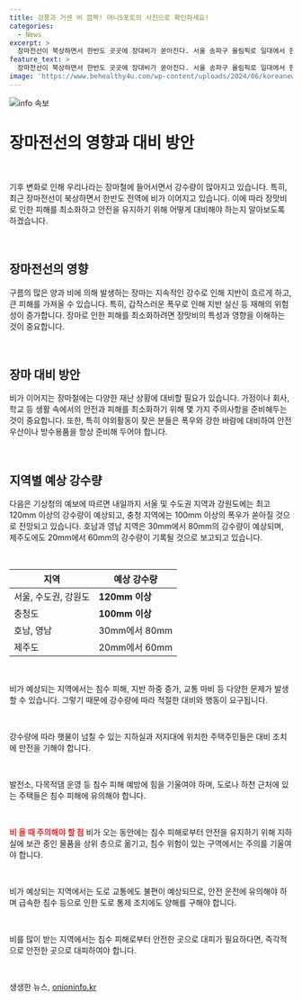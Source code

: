 ```yaml
---
title: 강풍과 거센 비 깜짝! 머니S포토의 사진으로 확인하세요!
categories:
  - News
excerpt: >
  장마전선이 북상하면서 한반도 곳곳에 장대비가 쏟아진다. 서울 송파구 올림픽로 일대에서 한 학생이 거센 바람에 들고 있던 우산을 놓쳐 바라보고 있다. 기상청은 내일까지 수도권과 강원도에는 최고 120mm 이상, 충청에는 100mm 이상 폭우가 쏟아질 것으로 예상했다. 호남과 영남에는 30에서 80mm, 제주도에는 20에서 60mm의 다소 많은 장맛비가 예상된다.
feature_text: >
  장마전선이 북상하면서 한반도 곳곳에 장대비가 쏟아진다. 서울 송파구 올림픽로 일대에서 한 학생이 거센 바람에 들고 있던 우산을 놓쳐 바라보고 있다. 기상청은 내일까지 수도권과 강원도에는 최고 120mm 이상, 충청에는 100mm 이상 폭우가 쏟아질 것으로 예상했다. 호남과 영남에는 30에서 80mm, 제주도에는 20에서 60mm의 다소 많은 장맛비가 예상된다.
image: 'https://www.behealthy4u.com/wp-content/uploads/2024/06/koreanews.jpg'
---
```


<p><img src="https://www.behealthy4u.com/wp-content/uploads/2024/06/koreanews.jpg" alt="info 속보" /></p>

<h1>장마전선의 영향과 대비 방안</h1>

<p data-ke-size="size16">&nbsp;</p>

<p>기후 변화로 인해 우리나라는 장마철에 들어서면서 강수량이 많아지고 있습니다. 특히, 최근 장마전선이 북상하면서 한반도 전역에 비가 이어지고 있습니다. 이에 따라 장맛비로 인한 피해를 최소화하고 안전을 유지하기 위해 어떻게 대비해야 하는지 알아보도록 하겠습니다.</p>

<p data-ke-size="size16">&nbsp;</p>

<h2 data-ke-size="size26">장마전선의 영향</h2>

<p>구름의 많은 양과 비에 의해 발생하는 장마는 지속적인 강수로 인해 지반이 흐르게 하고, 큰 피해를 가져올 수 있습니다. 특히, 갑작스러운 폭우로 인해 지반 실신 등 재해의 위험성이 증가합니다. 장마로 인한 피해를 최소화하려면 장맛비의 특성과 영향을 이해하는 것이 중요합니다.</p>

<p data-ke-size="size16">&nbsp;</p>

<h2 data-ke-size="size26">장마 대비 방안</h2>

<p>비가 이어지는 장마철에는 다양한 재난 상황에 대비할 필요가 있습니다. 가정이나 회사, 학교 등 생활 속에서의 안전과 피해를 최소화하기 위해 몇 가지 주의사항을 준비해두는 것이 중요합니다. 또한, 특히 야외활동이 잦은 분들은 폭우와 강한 바람에 대비하여 안전 우산이나 방수용품을 항상 준비해 두어야 합니다.</p>

<p data-ke-size="size16">&nbsp;</p>

<h2 data-ke-size="size26">지역별 예상 강수량</h2>

<p>다음은 기상청의 예보에 따르면 내일까지 서울 및 수도권 지역과 강원도에는 최고 120mm 이상의 강수량이 예상되고, 충청 지역에는 100mm 이상의 폭우가 쏟아질 것으로 전망되고 있습니다. 호남과 영남 지역은 30mm에서 80mm의 강수량이 예상되며, 제주도에도 20mm에서 60mm의 강수량이 기록될 것으로 보고되고 있습니다.</p>

<p data-ke-size="size16">&nbsp;</p>

<table>
    <thead>
        <tr>
            <th>지역</th>
            <th>예상 강수량</th>
        </tr>
    </thead>
    <tbody>
        <tr>
            <td>서울, 수도권, 강원도</td>
            <td><b>120mm 이상</b></td>
        </tr>
        <tr>
            <td>충청도</td>
            <td><b>100mm 이상</b></td>
        </tr>
        <tr>
            <td>호남, 영남</td>
            <td>30mm에서 80mm</td>
        </tr>
        <tr>
            <td>제주도</td>
            <td>20mm에서 60mm</td>
        </tr>
    </tbody>
</table>

<p data-ke-size="size16">&nbsp;</p>

<p>비가 예상되는 지역에서는 침수 피해, 지반 하중 증가, 교통 마비 등 다양한 문제가 발생할 수 있습니다. 그렇기 때문에 강수량에 따라 적절한 대비와 행동이 요구됩니다.</p>

<p data-ke-size="size16">&nbsp;</p>

<p>강수량에 따라 햇물이 넘칠 수 있는 지하실과 저지대에 위치한 주택주민들은 대비 조치에 만전을 기해야 합니다.</p>

<p data-ke-size="size16">&nbsp;</p>

<p>발전소, 다목적댐 운영 등 침수 피해 예방에 힘을 기울여야 하며, 도로나 하천 근처에 있는 주택들은 침수 피해에 유의해야 합니다.</p>

<p data-ke-size="size16">&nbsp;</p>

<p><b><span style="color: #ee2323;">비 올 때 주의해야 할 점</span></b>
비가 오는 동안에는 침수 피해로부터 안전을 유지하기 위해 지하실에 보관 중인 물품을 상위 층으로 옮기고, 침수 위험이 있는 구역에서는 주의를 기울여야 합니다.</p>

<p data-ke-size="size16">&nbsp;</p>

<p>비가 예상되는 지역에서는 도로 교통에도 불편이 예상되므로, 안전 운전에 유의해야 하며 급속한 침수 등으로 인한 도로 통제 조치에도 양해를 구해야 합니다.</p>

<p data-ke-size="size16">&nbsp;</p>

<p>비를 많이 받는 지역에서는 침수 피해로부터 안전한 곳으로 대피가 필요하다면, 즉각적으로 안전한 곳으로 대피하여야 합니다.</p>

<p data-ke-size="size16">&nbsp;</p>
생생한 뉴스, <a href="https://onioninfo.kr" rel="dofollow">onioninfo.kr</a>


